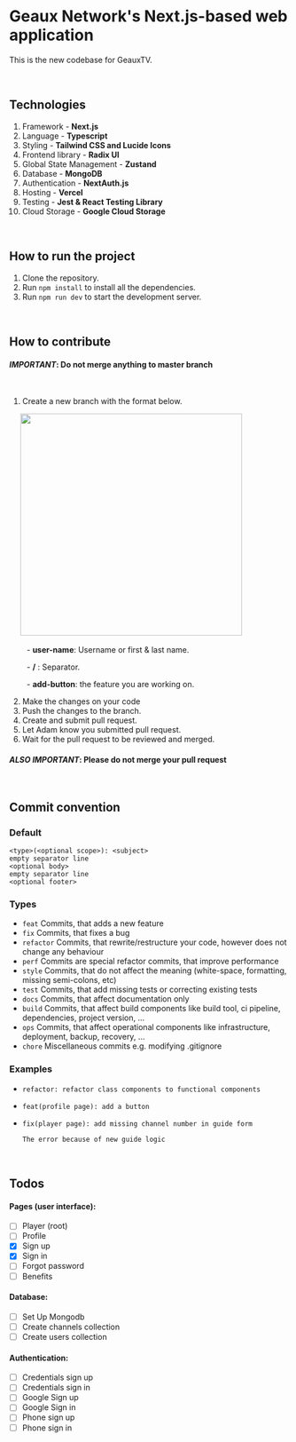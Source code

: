 # Geaux Network's Next.js-based web application

This is the new codebase for GeauxTV.

<br>

## Technologies

1. Framework - **Next.js**
2. Language - **Typescript**
3. Styling - **Tailwind CSS and Lucide Icons**
4. Frontend library - **Radix UI**
5. Global State Management - **Zustand**
6. Database - **MongoDB**
7. Authentication - **NextAuth.js**
8. Hosting - **Vercel**
9. Testing - **Jest & React Testing Library**
10. Cloud Storage - **Google Cloud Storage**

<br>

## How to run the project

1. Clone the repository.
2. Run `npm install` to install all the dependencies.
3. Run `npm run dev` to start the development server.

<br>

## How to contribute

#### **_IMPORTANT_: Do not merge anything to master branch** 

<br/>

1. Create a new branch with the format below.

&nbsp;&nbsp;&nbsp;&nbsp;  <img src="https://github.com/GagOrderNetwork/geaux-web-next/assets/76563028/db6d880d-036d-4e50-8f0a-938a857ad9f0" width="400"/>

&nbsp;&nbsp;&nbsp;&nbsp;&nbsp;&nbsp;&nbsp;&nbsp;- **user-name**: Username or first & last name.

&nbsp;&nbsp;&nbsp;&nbsp;&nbsp;&nbsp;&nbsp;&nbsp;- **/** : Separator.

&nbsp;&nbsp;&nbsp;&nbsp;&nbsp;&nbsp;&nbsp;&nbsp;- **add-button**: the feature you are working on.
   
2. Make the changes on your code
3. Push the changes to the branch.
4. Create and submit pull request.
5. Let Adam know you submitted pull request.
6. Wait for the pull request to be reviewed and merged.

#### **_ALSO IMPORTANT_: Please do not merge your pull request** 

<br>

## **Commit convention**

### **Default**

```
<type>(<optional scope>): <subject>
empty separator line
<optional body>
empty separator line
<optional footer>
```

### **Types**

- `feat` Commits, that adds a new feature
- `fix` Commits, that fixes a bug
- `refactor` Commits, that rewrite/restructure your code, however does not change any behaviour
- `perf` Commits are special refactor commits, that improve performance
- `style` Commits, that do not affect the meaning (white-space, formatting, missing semi-colons, etc)
- `test` Commits, that add missing tests or correcting existing tests
- `docs` Commits, that affect documentation only
- `build` Commits, that affect build components like build tool, ci pipeline, dependencies, project version, ...
- `ops` Commits, that affect operational components like infrastructure, deployment, backup, recovery, ...
- `chore` Miscellaneous commits e.g. modifying .gitignore
  
### **Examples**
- ```
  refactor: refactor class components to functional components
  ```

- ```
  feat(profile page): add a button
  ```

- ```
  fix(player page): add missing channel number in guide form

  The error because of new guide logic
  ```

<br>


## Todos

#### **Pages** (user interface):

- [ ] Player (root)
- [ ] Profile
- [x] Sign up
- [x] Sign in
- [ ] Forgot password
- [ ] Benefits

#### **Database**:

- [ ] Set Up Mongodb
- [ ] Create channels collection
- [ ] Create users collection

#### **Authentication**:

- [ ] Credentials sign up
- [ ] Credentials sign in
- [ ] Google Sign up
- [ ] Google Sign in
- [ ] Phone sign up
- [ ] Phone sign in
